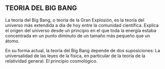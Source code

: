 ## TEORIA DEL BIG BANG 
La teoría del Big Bang, o teoría de la Gran Explosión, es la teoría del universo más extendida a día de hoy entre la comunidad científica. Explica el origen del universo desde un principio en el que toda la energía estaba concentrada en un punto diminuto de un tamaño más pequeño que un átomo.

En su forma actual, la teoría del Big Bang depende de dos suposiciones: La universalidad de las leyes de la física, en particular de la teoría de la relatividad general. El principio cosmológico.

